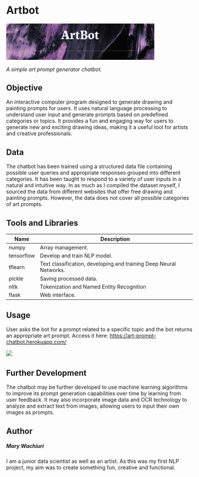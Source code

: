 # Artbot

<img src="static/images/name.PNG" alt="name" style="display: inline-block" width="400px">

_A simple art prompt generator chatbot._

## Objective
An interactive computer program designed to generate drawing and painting prompts for users. It uses natural language processing to understand user input and generate prompts based on predefined categories or topics. It provides a fun and engaging way for users to generate new and exciting drawing ideas, making it a useful tool for artists and creative professionals. 

## Data
The chatbot has been trained using a structured data file containing possible user queries and appropriate responses grouped into different categories. It has been taught to respond to a variety of user inputs in a natural and intuitive way. In as much as I compiled the dataset myself, I sourced the data from different websites that offer free drawing and painting prompts. However, the data does not cover all possible categories of art prompts.

## Tools and Libraries
| Name | Description |
| ------------------------------ | -------------------------------------------- |
| numpy | Array management. |
| tensorflow | Develop and train NLP model. |
| tflearn | Text classification, developing and training Deep Neural Networks. |
| pickle | Saving processed data. |
| nltk | Tokenization and Named Entity Recognition |
| flask | Web interface. |

## Usage
User asks the bot for a prompt related to a specific topic and the bot returns an appropriate art prompt.
Access it here: https://art-prompt-chatbot.herokuapp.com/

![](static/images/GIF.gif)

<!-- <img src="static/images/GIF.gif"> -->


## Further Development
The chatbot may be further developed to use machine learning algorithms to improve its prompt generation capabilities over time by learning from user feedback.  It may also incorporate image data and OCR technology to analyze and extract text from images, allowing users to input their own images as prompts.

## Author
##### Mary Wachiuri
I am a junior data scientist as well as an artist. As this was my first NLP project, my aim was to create something fun, creative and functional.
